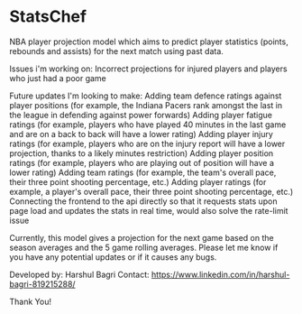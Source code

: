 # StatsChef
NBA player projection model which aims to predict player statistics (points, rebounds and assists) for the next match using past data.

Issues i'm working on:
    Incorrect projections for injured players and players who just had a poor game

Future updates I'm looking to make:
    Adding team defence ratings against player positions (for example, the Indiana Pacers rank amongst the last in the league in defending against power forwards)
    Adding player fatigue ratings (for example, players who have played 40 minutes in the last game and are on a back to back will have a lower rating)
    Adding player injury ratings (for example, players who are on the injury report will have a lower projection, thanks to a likely minutes restriction)
    Adding player position ratings (for example, players who are playing out of position will have a lower rating)
    Adding team ratings (for example, the team's overall pace, their three point shooting percentage, etc.)
    Adding player ratings (for example, a player's overall pace, their three point shooting percentage, etc.) 
    Connecting the frontend to the api directly so that it requests stats upon page load and updates the stats in real time, would also solve the rate-limit issue

Currently, this model gives a projection for the next game based on the season averages and the 5 game rolling averages. 
Please let me know if you have any potential updates or if it causes any bugs.

Developed by: Harshul Bagri
Contact: https://www.linkedin.com/in/harshul-bagri-819215288/

Thank You!